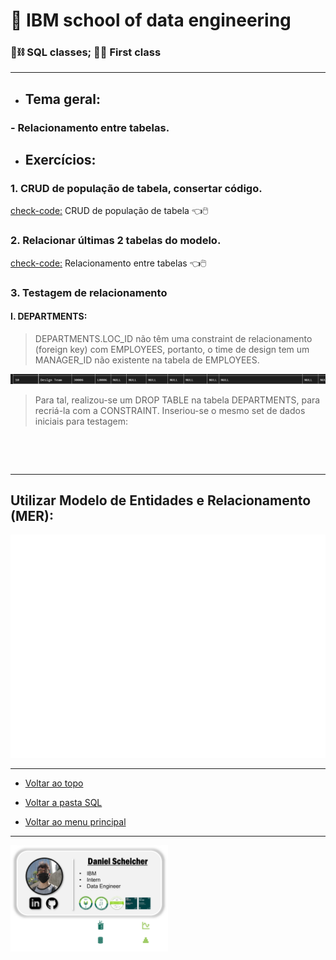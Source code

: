 # :robot: IBM school of data engineering 
### :game_die::chains: SQL classes; :man_technologist: First class

***
* ## Tema geral: 
### - Relacionamento entre tabelas.

* ## Exercícios:
### 1. CRUD de população de tabela, consertar código.
[check-code:](CRUD-inicial.sql)  CRUD de população de tabela :point_left::computer_mouse:

### 2. Relacionar últimas 2 tabelas do modelo.
[check-code:](CRUD-inicial.sql) Relacionamento entre tabelas :point_left::computer_mouse:

### 3. Testagem de relacionamento
#### I. DEPARTMENTS:
> DEPARTMENTS.LOC_ID não têm uma constraint de relacionamento (foreign key) com EMPLOYEES, portanto, o time de design tem um MANAGER_ID não existente na tabela de EMPLOYEES.

![constraint-failed](./images/departments-constraint-managerID.png)

> Para tal, realizou-se um DROP TABLE na tabela DEPARTMENTS, para recriá-la com a CONSTRAINT. Inseriou-se o mesmo set de dados iniciais para testagem:

![]()

<br>

***

## Utilizar Modelo de Entidades e Relacionamento (MER):
![imagem-do-mer](../images/uml-mer.png)

***

* [Voltar ao topo](#robot-ibm-school-of-data-engineering)

* [Voltar a pasta SQL](../../5-SQL/)

* [Voltar ao menu principal](https://github.com/DanScherr/ibm-school-of-data_engineering)

***

<a href="https://github.com/DanScherr">
    <img src='../../images/the-end-img.png' width=50%>
</a>
